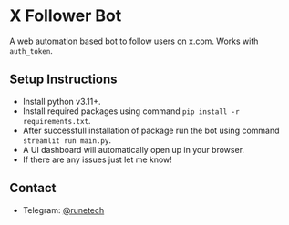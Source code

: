 



# X Follower Bot
A web automation based bot to follow users on x.com.
Works with `auth_token`.


## Setup Instructions

*   Install python v3.11+.
*   Install required packages using command `pip install -r requirements.txt`.
*   After successfull installation of package run the bot using command `streamlit run main.py`.
*   A UI dashboard will automatically open up in your browser.
*   If there are any issues just let me know!



## Contact

*   Telegram: [@runetech](https://t.me/runetech)